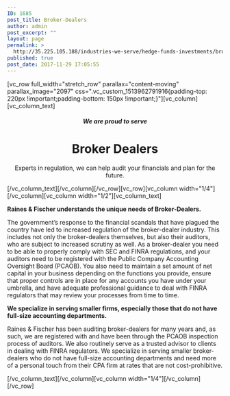 ```yaml
---
ID: 1685
post_title: Broker-Dealers
author: admin
post_excerpt: ""
layout: page
permalink: >
  http://35.225.105.188/industries-we-serve/hedge-funds-investments/broker-dealers/
published: true
post_date: 2017-11-29 17:05:55
---
```

[vc_row full_width="stretch_row" parallax="content-moving" parallax_image="2097" css=".vc_custom_1513962791916{padding-top: 220px !important;padding-bottom: 150px !important;}"][vc_column][vc_column_text]
<h5 style="text-align: center;">We are proud to serve</h5>
<h1 style="text-align: center;">Broker Dealers</h1>
<p style="text-align: center;">Experts in regulation, we can help audit your financials and plan for the future.</p>
[/vc_column_text][/vc_column][/vc_row][vc_row][vc_column width="1/4"][/vc_column][vc_column width="1/2"][vc_column_text]
<p style="font-weight: 400;"><b><strong>Raines &amp; Fischer understands the unique needs of Broker-Dealers.</strong></b></p>
<p style="font-weight: 400;">The government’s response to the financial scandals that have plagued the country have led to increased regulation of the broker-dealer industry. This includes not only the broker-dealers themselves, but also their auditors, who are subject to increased scrutiny as well. As a broker-dealer you need to be able to properly comply with SEC and FINRA regulations, and your auditors need to be registered with the Public Company Accounting Oversight Board (PCAOB). You also need to maintain a set amount of net capital in your business depending on the functions you provide, ensure that proper controls are in place for any accounts you have under your umbrella, and have adequate professional guidance to deal with FINRA regulators that may review your processes from time to time.</p>
<p style="font-weight: 400;"><b><strong>We specialize in serving smaller firms, especially those that do not have full-size accounting departments.</strong></b></p>
<p style="font-weight: 400;">Raines &amp; Fischer has been auditing broker-dealers for many years and, as such, we are registered with and have been through the PCAOB inspection process of auditors. We also routinely serve as a trusted advisor to clients in dealing with FINRA regulators. We specialize in serving smaller broker-dealers who do not have full-size accounting departments and need more of a personal touch from their CPA firm at rates that are not cost-prohibitive.</p>
[/vc_column_text][/vc_column][vc_column width="1/4"][/vc_column][/vc_row]
